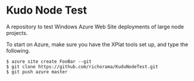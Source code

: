 # Kudo Node Test

A repository to test Windows Azure Web Site deployments of large node projects.

To start on Azure, make sure you have the XPlat tools set up, and type the following.

```
$ azure site create FooBar --git
$ git clone https://github.com/richorama/KuduNodeTest.git
$ git push azure master

```
